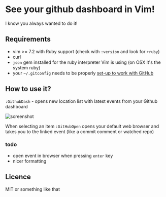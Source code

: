 # See your github dashboard in Vim!

I know you always wanted to do it!


## Requirements

- vim >= 7.2 with Ruby support (check with `:version` and look for `+ruby`)
- curl
- `json` gem installed for the ruby interpreter Vim is using (on OSX it's the system ruby)
- your `~/.gitconfig` needs to be properly [set-up to work with GitHub ](http://help.github.com/git-email-settings/)

## How to use it?

`:GithubDash` - opens new location list with latest events from your Github dashboard

![screenshot](https://img.skitch.com/20110501-ktpjtwmeaecjuxqesq56gg4rt3.png)

When selecting an item `:GitHubOpen` opens your default web browser and takes you to the linked event (like a commit comment or watched repo)


### todo

- open event in browser when pressing `enter` key
- nicer formatting


## Licence

MIT or something like that
